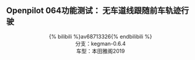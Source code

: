 ## Openpilot 064功能测试： 无车道线跟随前车轨迹行驶

<center>
{% bilibili %}av68713326{% endbilibili %}
</center>

<center>
分支：kegman-0.6.4
</center>
<center>
车型：本田雅阁2019
</center>
